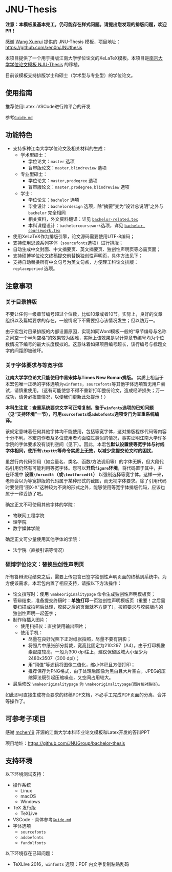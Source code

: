 # JNU-Thesis

**注意：本模板虽基本完工，仍可能存在样式问题。请提出您发现的排版问题，欢迎 PR！**

感谢 [Wang Xuerui](https://github.com/xen0n) 提供的 JNU-Thesis 模板，项目地址：https://github.com/xen0n/JNUthesis

本项目提供了一个用于排版江南大学学位论文的XeLaTeX模板。本项目是[南京大学学位论文模板 NJU-Thesis][njuthesis] 的移植。

[njuthesis]: https://github.com/Haixing-Hu/nju-thesis

目前该模板支持排版学士和硕士（学术型与专业型）的学位论文。

## 使用指南
推荐使用Latex+VSCode进行跨平台的开发

参考[`Guide.md`](./Guide.md)

## 功能特色

* 支持多种江南大学学位论文及相关材料的生成：
	- 学术型硕士：
		- 学位论文：`master` 选项
		- 盲审版论文：`master,blindreview` 选项
	- 专业型硕士：
		- 学位论文：`master,prodegree` 选项
		- 盲审版论文：`master,prodegree,blindreview` 选项
	- 学士：
		- 学位论文：`bachelor` 选项
		- 毕业设计：`bachelordesign` 选项，除“摘要”变为“设计总说明”之外与 `bachelor` 完全相同
		- 相关资料，外文资料翻译：详见 [`bachelor-related.tex`](./bachelor-related.tex)
		- 本科课程设计：`bachelorcoursework`选项，详见 [`bachelor-coursework.tex`](./bachelor-coursework.tex)
* 使用XeLaTeX作为排版引擎，论文源码需要使用UTF-8编码；
* 支持使用思源系列字体（`sourcefonts`选项）进行排版；
* 自动生成中文封面、中文摘要页、英文摘要页、独创性声明页等必需页面；
* 支持硕博学位论文终稿提交前替换独创性声明页，具体方法见下；
* 支持自动替换所有中文句号为英文句点，方便理工科论文排版：`replaceperiod` 选项。

## 注意事项

### 关于目录排版

不要让任何一级章节编号超过个位数，比如10章或者10节。实际上，良好的文章组织以及篇幅要求的存在，一般情况下不需要担心该情况发生；但以防万一。

由于宏包对目录排版的内部设置原因，实现如同Word模板一般的“章节编号与名称之间空一个半角空格”的效果较为困难，实际上该效果是以计算章节编号均为个位数情况下编号的最大长度模拟的。这意味着如果项目编号超长，该行编号与标题文字的间距即被破坏。


### 关于字体要求与等宽字体

**江南大学学位论文只能使用中易宋体与Times New Roman排版。** 实质上相当于本宏包唯一正确的字体选项为`winfonts`，`sourcefonts`等其他字体选项暂无用户尝试，请慎重使用。（这有可能使您不得不重新打印整份论文，造成经济损失；万一成功，请务必报告情况，以便我们更新此处提示！）

**本科生注意：查重系统要求文字可正常复制。鉴于`winfonts`选项的已知问题（见“支持环境”一节），可用`sourcefonts`或`adobefonts`选项专门为查重系统编译。**

该规定意味着任何其他字体均不能使用，包括等宽字体，这对排版程序代码等内容十分不利。本宏包作者及多位使用者均面临过类似的情况，事实证明江南大学许多学院的字体要求没有谈判空间（见下）。因此，本宏包**默认设置使等宽字体与衬线字体相同，使所有`\texttt`等命令实质上无效，以减少您提交论文时的困扰**。

虽然行内代码引用（如变量名、类名、函数/方法调用等）的字体无解，但大段代码引用仍然有可能利用等宽字体。您可以**开启`figure`环境**，将代码置于其中，并在环境中 **设置`\forcedtt`（或`\textforcedtt`）** 以强制选择等宽字体。这样一来，老师会以为等宽排版的代码属于某种形式的截图，而无视字体要求。除了引用代码时要使用“图X-X”这种较为不爽的形式之外，能够使用等宽字体排版代码，应该也属于一种妥协了吧。


确定正文不可使用其他字体的学院：

* 物联网工程学院
* 理学院
* 数字媒体学院


确定正文可少量使用其他字体的学院：

* 法学院（直接引语等情况）


### 硕博学位论文：替换独创性声明页

所有答辩流程结束之后，需要上传包含已签字独创性声明页面的终稿到系统中。为方便该需求，本宏包内置了相应支持，请按以下方法操作：

* 论文撰写时：使用 `\makeoriginalitypage` 命令生成独创性声明模板页；
* 答辩结束，准备提交终稿时：**单独打印**一页独创性声明模板页（重要！之后需要扫描或拍照后处理，胶装之后的页面就不方便了），按照要求与胶装版内的独创性声明一起签字；
* 制作待插入图片：
	- 使用扫描仪：直接使用输出图片；
	- 使用手机：
		- 尽量在良好光照下正对纸张拍照，尽量不要有阴影；
		- 将照片中纸张部分剪裁，宽高比固定为210:297（A4）。由于打印机像素密度较高，一般为300 dpi往上，建议保留区域大小至少为2480x3507（300 dpi）；
		- 用“阈值”等滤镜将图像二值化，缩小体积且方便打印；
		- 推荐保存为PNG格式，由于处理后图像为黑白且大片空白，JPEG的压缩算法既引起压缩噪点，又空间占用较大。
* 最后修改 `\makeoriginalitypage` 为 `\makeoriginalitypage{图片相对路径}`。

如此即可直接生成符合要求的终稿PDF文档，不必手工完成PDF页面的分离、合并等操作了。

## 可参考子项目
感谢 [mchen19](https://github.com/mchen19) 开源的江南大学本科毕业论文模板和Latex开发的答辩PPT

项目地址：https://github.com/JNUGroup/bachelor-thesis

## 支持环境

以下环境测试支持：

* 操作系统
	- Linux
	- macOS
	- Windows
* TeX 发行版
	- TeXLive
* VSCode 
        - 具体参考[`Guide.md`](./Guide.md)
* 字体选项
	- `sourcefonts`
	- `adobefonts`
	- `fandolfonts`

以下环境存在已知问题：

* TeXLive 2016，`winfonts` 选项：PDF 内文字复制粘贴乱码 



